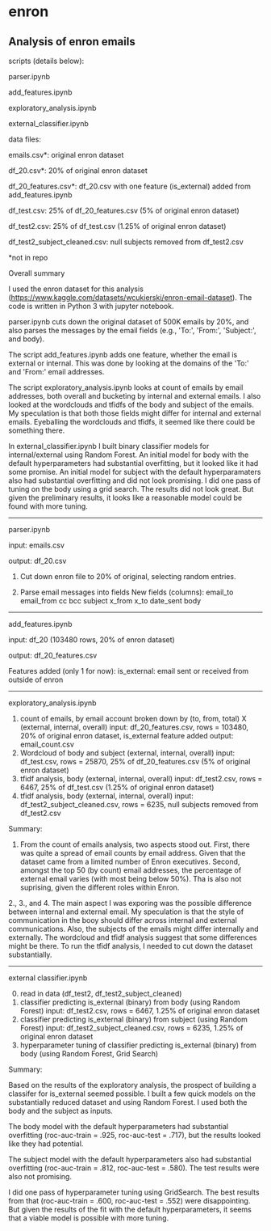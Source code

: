 # enron
Analysis of enron emails
------------------------------------
scripts (details below):

parser.ipynb

add_features.ipynb

exploratory_analysis.ipynb

external_classifier.ipynb

data files:

emails.csv*: original enron dataset

df_20.csv*: 20% of original enron dataset

df_20_features.csv*: df_20.csv with one feature (is_external) added from add_features.ipynb 

df_test.csv: 25% of df_20_features.csv (5% of original enron dataset)

df_test2.csv: 25% of df_test.csv (1.25% of original enron dataset)

df_test2_subject_cleaned.csv: null subjects removed from df_test2.csv

*not in repo

Overall summary

I used the enron dataset for this analysis 
(https://www.kaggle.com/datasets/wcukierski/enron-email-dataset). The code is written in 
Python 3 with jupyter notebook. 

parser.ipynb cuts down the original dataset of 500K emails by 20%, and also parses the 
messages by the email fields (e.g., 'To:', 'From:', 'Subject:', and body). 

The script add_features.ipynb adds one feature, whether the email is external or internal. 
This was done by looking at the domains of the 'To:' and 'From:' email addresses.

The script exploratory_analysis.ipynb looks at count of emails by email addresses, both 
overall and bucketing by internal and external emails. I also looked at the wordclouds 
and tfidfs of the body and subject of the emails. My speculation is that both those fields 
might differ for internal and external emails. Eyeballing the wordclouds and tfidfs, it 
seemed like there could be something there.

In external_classifier.ipynb I built binary classifier models for internal/external using 
Random Forest. An initial model for body with the default hyperparameters had substantial 
overfitting, but it looked like it had some promise. An initial model for subject with the 
default hyperparamaters also had substantial overfitting and did not look promising. I did 
one pass of tuning on the body using a grid search. The results did not look great. But 
given the preliminary results, it looks like a reasonable model could be found with more tuning.

------------------------------------
parser.ipynb

input: emails.csv

output: df_20.csv

1. Cut down enron file to 20% of original, selecting random entries.

2. Parse email messages into fields
New fields (columns):
email_to
email_from
cc
bcc
subject
x_from
x_to
date_sent
body

------------------------------------
add_features.ipynb

input: df_20 (103480 rows, 20% of enron dataset)

output: df_20_features.csv

Features added (only 1 for now):
is_external: email sent or received from outside of enron

------------------------------------
exploratory_analysis.ipynb

1. count of emails, by email account
        broken down by (to, from, total) X (external, internal, overall)
        input: df_20_features.csv, rows = 103480, 20% of original enron dataset, 
               is_external feature added
        output: email_count.csv
2. Wordcloud of body and subject (external, internal, overall)
        input: df_test.csv, rows = 25870, 25% of df_20_features.csv 
               (5% of original enron dataset)
3. tfidf analysis, body (external, internal, overall)
        input: df_test2.csv, rows = 6467, 25% of df_test.csv 
               (1.25% of original enron dataset)
4. tfidf analysis, body (external, internal, overall)
        input: df_test2_subject_cleaned.csv, rows = 6235, 
               null subjects removed from df_test2.csv

Summary:

1. From the count of emails analysis, two aspects stood out. First, there was quite a spread 
of email counts by email address. Given that the dataset came from a limited number of Enron 
executives. Second, amongst the top 50 (by count) email addresses, the percentage of external 
email varies (with most being below 50%). Tha is also not suprising, given the different 
roles within Enron.

2., 3., and 4. The main aspect I was exporing was the possible difference between internal 
and external email. My speculation is that the style of communication in the booy should 
differ across internal and external communications. Also, the subjects of the emails might 
differ internally and externally. The wordcloud and tfidf analysis suggest that some 
differences might be there. To run the tfidf analysis, I needed to cut down the dataset 
substantially.

------------------------------------
external classifier.ipynb

0. read in data (df_test2, df_test2_subject_cleaned)
1. classifier predicting is_external (binary) from body (using Random Forest)
        input: df_test2.csv, rows = 6467, 1.25% of original enron dataset
2. classifier predicting is_external (binary) from subject (using Random Forest)
        input: df_test2_subject_cleaned.csv, rows = 6235, 1.25% of original enron dataset
3. hyperparameter tuning of classifier predicting is_external (binary) from body 
   (using Random Forest, Grid Search)       

Summary:

Based on the results of the exploratory analysis, the prospect of building a classifer for 
is_external seemed possible. I built a few quick models on the substantially reduced dataset 
and using Random Forest. I used both the body and the subject as inputs.

The body model with the default hyperparameters had substantial overfitting 
(roc-auc-train = .925, roc-auc-test = .717), but the results looked like they had potential.

The subject model with the default hyperparameters also had substantial overfitting 
(roc-auc-train = .812, roc-auc-test = .580). The test results were also not promising.

I did one pass of hyperparameter tuning using GridSearch. The best results from that 
(roc-auc-train = .600, roc-auc-test = .552) were disappointing. But given the results of the 
fit with the default hyperparameters, it seems that a viable model is possible with more tuning.
